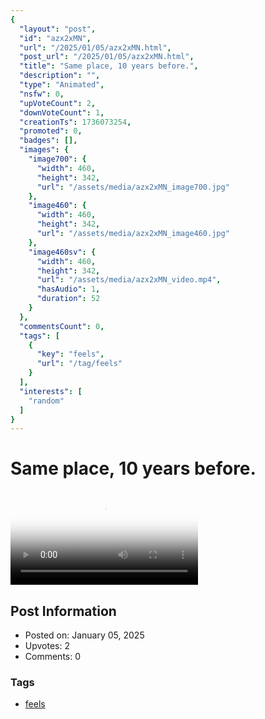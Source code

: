 ```yaml
---
{
  "layout": "post",
  "id": "azx2xMN",
  "url": "/2025/01/05/azx2xMN.html",
  "post_url": "/2025/01/05/azx2xMN.html",
  "title": "Same place, 10 years before.",
  "description": "",
  "type": "Animated",
  "nsfw": 0,
  "upVoteCount": 2,
  "downVoteCount": 1,
  "creationTs": 1736073254,
  "promoted": 0,
  "badges": [],
  "images": {
    "image700": {
      "width": 460,
      "height": 342,
      "url": "/assets/media/azx2xMN_image700.jpg"
    },
    "image460": {
      "width": 460,
      "height": 342,
      "url": "/assets/media/azx2xMN_image460.jpg"
    },
    "image460sv": {
      "width": 460,
      "height": 342,
      "url": "/assets/media/azx2xMN_video.mp4",
      "hasAudio": 1,
      "duration": 52
    }
  },
  "commentsCount": 0,
  "tags": [
    {
      "key": "feels",
      "url": "/tag/feels"
    }
  ],
  "interests": [
    "random"
  ]
}
---
```


# Same place, 10 years before.

<video controls playsinline loop poster="/assets/media/azx2xMN_image460.jpg">
  <source src="/assets/media/azx2xMN_video.mp4" type="video/mp4">
  Your browser does not support the video tag.
</video>

## Post Information

- Posted on: January 05, 2025
- Upvotes: 2
- Comments: 0

### Tags

- [feels](/tag/feels)
